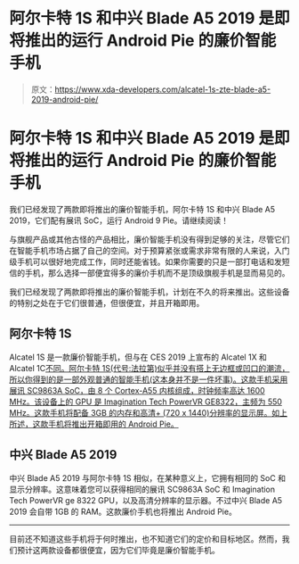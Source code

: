 # 阿尔卡特 1S 和中兴 Blade A5 2019 是即将推出的运行 Android Pie 的廉价智能手机

> 原文：<https://www.xda-developers.com/alcatel-1s-zte-blade-a5-2019-android-pie/>

# 阿尔卡特 1S 和中兴 Blade A5 2019 是即将推出的运行 Android Pie 的廉价智能手机

我们已经发现了两款即将推出的廉价智能手机，阿尔卡特 1S 和中兴 Blade A5 2019，它们配有展讯 SoC，运行 Android 9 Pie。请继续阅读！

与旗舰产品或其他古怪的产品相比，廉价智能手机没有得到足够的关注，尽管它们在智能手机市场占据了自己的空间。对于预算紧张或需求非常有限的人来说，入门级手机可以很好地完成工作，同时还能省钱。如果你需要的只是一部打电话和发短信的手机，那么选择一部便宜得多的廉价手机而不是顶级旗舰手机是显而易见的。

我们已经发现了两款即将推出的廉价智能手机，计划在不久的将来推出。这些设备的特别之处在于它们很普通，但很便宜，并且开箱即用。

## 阿尔卡特 1S

Alcatel 1S 是一款廉价智能手机，但与在 CES 2019 上宣布的 Alcatel 1X 和 Alcatel 1C[不同。阿尔卡特 1S(代号:法拉第)似乎并没有搭上无边框或凹口的潮流，所以你得到的是一部外观普通的智能手机(这本身并不是一件坏事)。这款手机采用展讯 SC9863A SoC，由 8 个 Cortex-A55 内核组成，时钟频率高达 1600 MHz。该设备上的 GPU 是 Imagination Tech PowerVR GE8322，主频为 550 MHz。这款手机将配备 3GB 的内存和高清+ (720 x 1440)分辨率的显示屏。如上所述，这款手机将推出开箱即用的 Android Pie。](https://www.xda-developers.com/2019-alcatel-1x-1c-announced/)

## 中兴 Blade A5 2019

中兴 Blade A5 2019 与阿尔卡特 1S 相似，在某种意义上，它拥有相同的 SoC 和显示分辨率。这意味着您可以获得相同的展讯 SC9863A SoC 和 Imagination Tech PowerVR ge 8322 GPU，以及高清分辨率的显示器。不过中兴 Blade A5 2019 会自带 1GB 的 RAM。这款廉价手机也将推出 Android Pie。

* * *

目前还不知道这些手机将于何时推出，也不知道它们的定价和目标地区。然而，我们预计这两款设备都很便宜，因为它们毕竟是廉价智能手机。